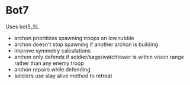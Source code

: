 # Bot7
Uses bot5_SL

- archon prioritizes spawning troops on low rubble
- archon doesn't stop spawning if another archon is building 
- improve symmetry calculations
- archon only defends if soldier/sage/watchtower is within vision range rather than any enemy troop
- archon repairs while defending
- soldiers use stay alive method to retreat